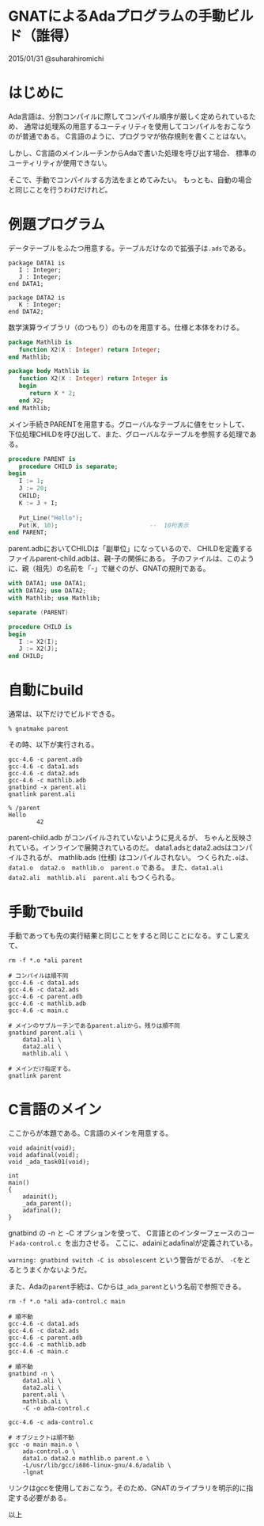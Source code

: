 GNATによるAdaプログラムの手動ビルド（誰得）
========
2015/01/31 @suharahiromichi

# はじめに

Ada言語は、分割コンパイルに際してコンパイル順序が厳しく定められているため、
通常は処理系の用意するユーティリティを使用してコンパイルをおこなうのが普通である。
C言語のように、プログラマが依存規則を書くことはない。

しかし、C言語のメインルーチンからAdaで書いた処理を呼び出す場合、
標準のユーティリティが使用できない。

そこで、手動でコンパイルする方法をまとめてみたい。
もっとも、自動の場合と同じことを行うわけだけれど。


# 例題プログラム

データテーブルをふたつ用意する。テーブルだけなので拡張子は``.ads``である。

```data1.ads:
package DATA1 is
   I : Integer;
   J : Integer;
end DATA1;
```

```data2.ads:
package DATA2 is
   K : Integer;
end DATA2;
```

数学演算ライブラリ（のつもり）のものを用意する。仕様と本体をわける。

```mathlib.ads
package Mathlib is
   function X2(X : Integer) return Integer;
end Mathlib;
```

```mathlib.adb
package body Mathlib is
   function X2(X : Integer) return Integer is
   begin
      return X * 2;
   end X2;
end Mathlib;
```

メイン手続きPARENTを用意する。グローバルなテーブルに値をセットして、
下位処理CHILDを呼び出して、また、グローバルなテーブルを参照する処理である。

```parent.adb
procedure PARENT is
   procedure CHILD is separate;
begin
   I := 1;
   J := 20;
   CHILD;
   K := J + I;
   
   Put_Line("Hello");
   Put(K, 10);                          --  10桁表示
end PARENT;
```

parent.adbにおいてCHILDは「副単位」になっているので、
CHILDを定義するファイルparent-child.adbは、親-子の関係にある。
子のファイルは、このように、親（祖先）の名前を「-」で継ぐのが、GNATの規則である。

```parent-child.adb
with DATA1; use DATA1;
with DATA2; use DATA2;
with Mathlib; use Mathlib;

separate (PARENT)

procedure CHILD is
begin
   I := X2(I);
   J := X2(J);
end CHILD;
```

# 自動にbuild

通常は、以下だけでビルドできる。
```
% gnatmake parent
```

その時、以下が実行される。

```
gcc-4.6 -c parent.adb
gcc-4.6 -c data1.ads
gcc-4.6 -c data2.ads
gcc-4.6 -c mathlib.adb
gnatbind -x parent.ali
gnatlink parent.ali
```

```
% /parent 
Hello
        42
```

parent-child.adb がコンパイルされていないように見えるが、
ちゃんと反映されている。インラインで展開されているのだ。
data1.adsとdata2.adsはコンパイルされるが、
mathlib.ads (仕様) はコンパイルされない。
つくられた``.o``は、``data1.o  data2.o  mathlib.o  parent.o`` である。
また、``data1.ali  data2.ali  mathlib.ali  parent.ali`` もつくられる。

# 手動でbuild

手動であっても先の実行結果と同じことをすると同じことになる。すこし変えて、

```
rm -f *.o *ali parent

# コンパイルは順不同
gcc-4.6 -c data1.ads
gcc-4.6 -c data2.ads
gcc-4.6 -c parent.adb
gcc-4.6 -c mathlib.adb
gcc-4.6 -c main.c

# メインのサブルーチンであるparent.aliから。残りは順不同
gnatbind parent.ali \
    data1.ali \
    data2.ali \
    mathlib.ali \

# メインだけ指定する。
gnatlink parent
```

# C言語のメイン

ここからが本題である。C言語のメインを用意する。

```main.c:
void adainit(void);
void adafinal(void);
void _ada_task01(void);

int
main()
{
    adainit();
    _ada_parent();
    adafinal();
}
```

gnatbind の -n と -C オプションを使って、
C言語とのインターフェースのコード``ada-control.c ``を出力させる。
ここに、adainiとadafinalが定義されている。

```warning: gnatbind switch -C is obsolescent``` という警告がでるが、
``-C``をとるとうまくかないようだ。

また、Adaの``parent``手続は、Cからは``_ada_parent``という名前で参照できる。

```
rm -f *.o *ali ada-control.c main

# 順不動
gcc-4.6 -c data1.ads
gcc-4.6 -c data2.ads
gcc-4.6 -c parent.adb
gcc-4.6 -c mathlib.adb
gcc-4.6 -c main.c

# 順不動
gnatbind -n \
    data1.ali \
    data2.ali \
    parent.ali \
    mathlib.ali \
    -C -o ada-control.c

gcc-4.6 -c ada-control.c

# オブジェクトは順不動
gcc -o main main.o \
    ada-control.o \
    data1.o data2.o mathlib.o parent.o \
    -L/usr/lib/gcc/i686-linux-gnu/4.6/adalib \
    -lgnat
```

リンクはgccを使用しておこなう。そのため、GNATのライブラリを明示的に指定する必要がある。

以上
